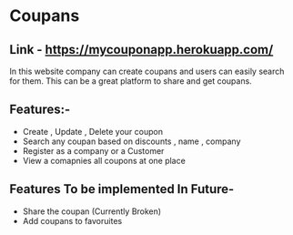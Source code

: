 # Coupans
## Link - https://mycouponapp.herokuapp.com/
In this website company can create coupans and users can easily search for them. This can be a great platform to share and get coupans.
## Features:-
* Create , Update , Delete your coupon
* Search any coupan based on discounts , name , company
* Register as a company or a Customer
* View a comapnies all coupons at one place

## Features To be implemented In Future-
* Share the coupan (Currently Broken)
* Add coupans to favoruites
